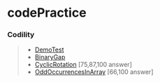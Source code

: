 # codePractice
 ###  **Codility**  
>* [DemoTest](https://app.codility.com/programmers/lessons/1-iterations/binary_gap/ "codility DeomoTest link") 
>* [BinaryGap](https://app.codility.com/demo/take-sample-test/ "codility BianaryGap link") 
>* [CyclicRotation](https://app.codility.com/programmers/lessons/2-arrays/cyclic_rotation/ "codility CyclicRotation link") [75,87,100 answer]
>* [OddOccurrencesInArray](https://app.codility.com/programmers/lessons/2-arrays/odd_occurrences_in_array/  "codility OddOccurrencesInArray link") [66,100 answer]

